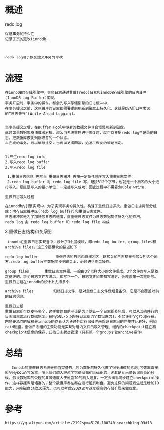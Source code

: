

# 概述

redo log 
    
    保证事务的持久性
    记录了页的更改(innodb)
    
    
    
    redo log用于恢复提交事务的修改
    
# 流程


    在innoDB的存储引擎中，事务日志通过重做(redo)日志和innoDB存储引擎的日志缓冲(InnoDB Log Buffer)实现。
    事务开启时，事务中的操作，都会先写入存储引擎的日志缓冲中，
    在事务提交之前，这些缓冲的日志都需要提前刷新到磁盘上持久化，这就是DBA们口中常说的“日志先行”(Write-Ahead Logging)。
    
    
    当事务提交之后，在Buffer Pool中映射的数据文件才会慢慢刷新到磁盘。
    此时如果数据库崩溃或者宕机，那么当系统重启进行恢复时，就可以根据redo log中记录的日志，把数据库恢复到崩溃前的一个状态。
    未完成的事务，可以继续提交，也可以选择回滚，这基于恢复的策略而定。
    
    
    1.产生redo log info
    2.写入redo log buffer
    3.写入redo log file

     1.重做日志信息 先写入 重做日志缓冲 再按一定条件顺序写入重做日志文件！
     2.redo log buffer 向 redo log file 写，是按512个字节，也就是一个扇区的大小进行写入。扇区是写入的最小单位，一定能写入成功，因此过程中不需要double write.   

    重做日志写入过程

    在innodb的引擎实现中，为了实现事务的持久性，构建了重做日志系统。重做日志由两部分组成：内存日志缓冲区(redo log buffer)和重做日志文件。
    日志缓冲区是为了加快写日志的速度，而重做日志文件为日志数据提供持久化的作用。
    redo log 由 redo log buffer 和 redo log file 构成    

3.重做日志结构和关系图

     innodb在重做日志实现当中，设计了3个层模块，即redo log buffer、group files和archive files。这三个层模块的描述如下：
    
    redo log buffer        重做日志的日志内存缓冲区，新写入的日志都是先写入到这个地方.redo log buffer中数据同步到磁盘上，必须进行刷盘操作。
    
    group files       重做日志文件组，一般由3个同样大小的文件组成。3个文件的写入是依次循环的，每个日志文件写满后，即写下一个，日志文件如果都写满时，会覆盖第一次重新写。重做日志组在innodb的设计上支持多个。
    
    archive files         归档日志文件，是对重做日志文件做增量备份，它是不会覆盖以前的日志信息。
      
    重做日志组
    重做日志组可以支持多个，这样做的目的应该是为了防止一个日志组损坏后，可以从其他并行的日志组里面进行数据恢复。在MySQL-5.6的将日志组的个数设置为1，不允许多个group存在。网易姜承尧的解释是innodb的作者认为通过外层存储硬件来保证日志组的完整性比较好，例如raid磁盘。重做日志组的主要功能是实现对组内文件的写入管理、组内的checkpoint建立和checkpiont信息的保存、归档日志状态管理（只有第一个group才做archive操作）






# 总结
       Innodb的重做日志系统是相当完备的，它为数据的持久化做了很多细微的考虑,它效率直接影响MySQL的写效率，所以我们深入理解了它便以我们去优化它，尤其是在大量数据刷盘的时候。假设数据库的受理的事务速度大于磁盘IO的刷入速度，一定会出现同步建立checkpoint操作，这样数据库是堵塞的，整个数据库都在都在进行脏页刷盘。避免这样的问题发生就是增加IO能力，用多磁盘分散IO压力。也可以考虑SSD这读写速度很高的存储介质来做优化。

         
# 參考

    https://yq.aliyun.com/articles/219?spm=5176.100240.searchblog.93#13         